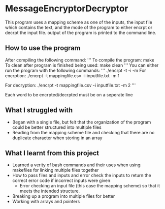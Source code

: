 # MessageEncryptorDecryptor

This program uses a mapping scheme as one of the inputs, the input file which contains the text, and the mode of the program to either encrpt or decrpt the input file. output of the program is printed to the command line.

## How to use the program
After compiling the following command:
'''
To compile the program:
make
To clean after program is finished being used:
make clean
'''
You can either run the program with the following commands:
'''
./encrpt -t <mappingfile> -i <inputfile> -m <encryption mode>
For encrption:
./encrpt -t mappingfile.csv -i inputfile.txt -m 1

For decryption:
./encrpt -t mappingfile.csv -i inputfile.txt -m 2
'''

Each word to be encrpted/decrpted must be on a seperate line

## What I struggled with
- Began with a single file, but felt that the organization of the program could be better structured into multiple files
- Reading from the mapping scheme file and checking that there are no duplicate character when storing in an array

## What I learnt from this project
- Learned a verity of bash commands and their uses when using makefiles for linking multiple files together
- How to pass files and inputs and error check the inputs to return the correct error code if incorrect inputs were given
    - Error checking an input file (this case the mapping scheme) so that it meets the intended structure.
- Breaking up a program into multiple files for better
- Working with arrays and pointers